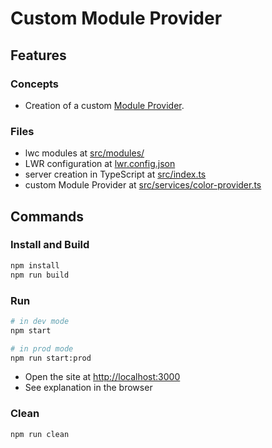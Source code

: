 # Custom Module Provider

## Features

### Concepts

- Creation of a custom [Module Provider](https://rfcs.lwc.dev/rfcs/lws/0000-registry-v2#module-providers).

### Files

- lwc modules at [src/modules/](./src/modules)
- LWR configuration at [lwr.config.json](./lwr.config.json)
- server creation in TypeScript at [src/index.ts](./src/index.ts)
- custom Module Provider at [src/services/color-provider.ts](./src/services/color-provider.ts)

## Commands

### Install and Build

```bash
npm install
npm run build
```

### Run

```bash
# in dev mode
npm start
```
```bash
# in prod mode
npm run start:prod
```
- Open the site at [http://localhost:3000](http://localhost:3000)
- See explanation in the browser

### Clean

```bash
npm run clean
```
